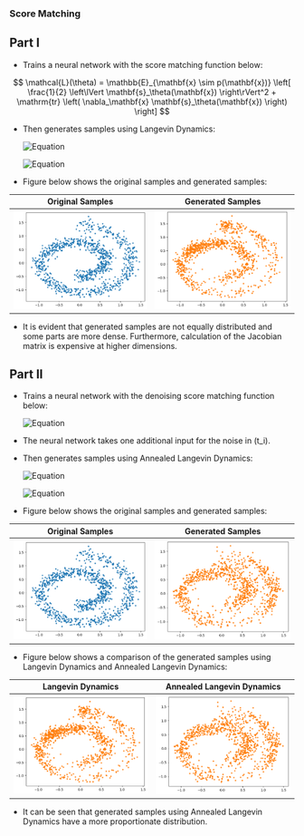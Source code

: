 ### Score Matching

## Part I

- Trains a neural network with the score matching function below:

$$
\mathcal{L}(\theta) = \mathbb{E}_{\mathbf{x} \sim p(\mathbf{x})} \left[ \frac{1}{2} \left\lVert \mathbf{s}_\theta(\mathbf{x}) \right\rVert^2 + \mathrm{tr} \left( \nabla_\mathbf{x} \mathbf{s}_\theta(\mathbf{x}) \right) \right]
$$

- Then generates samples using Langevin Dynamics:

  ![Equation](https://latex.codecogs.com/png.latex?\mathbf{x}_{i%20+%201}%20=%20\mathbf{x}_i%20+%20\varepsilon%20\nabla_\mathbf{x}\mathrm{log}%20p(\mathbf{x})%20+%20\sqrt{2\varepsilon}%20\mathbf{z}_i)

  ![Equation](https://latex.codecogs.com/png.latex?\mathbf{z}_i\sim\mathcal{N}(\mathbf{0},\mathbf{I}))

- Figure below shows the original samples and generated samples:

| Original Samples | Generated Samples |
|-----------------|-----------------|
| <img src="assets/swiss.png" width="300"> | <img src="assets/langev.png" width="300"> |

- It is evident that generated samples are not equally distributed and some parts are more dense. Furthermore, calculation of the Jacobian matrix is expensive at higher dimensions.

## Part II

- Trains a neural network with the denoising score matching function below:

  ![Equation](https://latex.codecogs.com/png.latex?\begin{align*}%20\mathcal{L}(\theta)%20&=%20\frac{1}{L}\sum_{i=1}^{L}{λ(σ_i)}\mathbb{E}_{\mathbf{x}\sim%20p(\mathbf{x}),%20\mathbf{\tilde{x}}\sim%20q_{σ_i}(\mathbf{\tilde{x}|x})}\left[\frac{1}{2}%20\left\lVert\mathbf{s_\theta}(\mathbf{\tilde{x},%20σ_i})%20-%20\nabla_\mathbf{\tilde{x}}%20\mathbf{log%20q_{σ_i}}(\mathbf{\tilde{x}|x})\right\rVert^2\right]%20\\%20&=\frac{1}{L}\sum_{i=1}^{L}\mathbb{E}_{\mathbf{x}\sim%20p(\mathbf{x}),%20\mathbf{z}\sim\mathcal{N}(\mathbf{0},\mathbf{I})}\left[\frac{1}{2}%20\left\lVert\mathbf{\sigma_i%20s_\theta}(\mathbf{x+σ_iz,%20σ_i})+%20z\right\rVert^2\right]%20+%20const.%20\end{align*})

- The neural network takes one additional input for the noise in \(t_i\).

- Then generates samples using Annealed Langevin Dynamics:

  ![Equation](https://latex.codecogs.com/png.latex?\mathbf{x}_{i%20+%201}%20=%20\mathbf{x}_i%20+%20\frac{α_i}{2}\mathbf{s_\theta}(\mathbf{x+σ_iz,%20σ_i})%20+%20\sqrt{\alpha_i}\mathbf{z}_i)

  ![Equation](https://latex.codecogs.com/png.latex?\mathbf{z}_i\sim\mathcal{N}(\mathbf{0},\mathbf{I}),\quad\mathbf{α_i=ϵ.\frac{σ_i}{σ_L}})

- Figure below shows the original samples and generated samples:

| Original Samples | Generated Samples |
|-----------------|-----------------|
| <img src="assets/swiss.png" width="300"> | <img src="assets/annealed_langevin.png" width="300"> |

- Figure below shows a comparison of the generated samples using Langevin Dynamics and Annealed Langevin Dynamics:

| Langevin Dynamics | Annealed Langevin Dynamics |
|-------------------|---------------------------|
| <img src="assets/langev.png" width="300"> | <img src="assets/annealed_langevin.png" width="300"> |

- It can be seen that generated samples using Annealed Langevin Dynamics have a more proportionate distribution.

